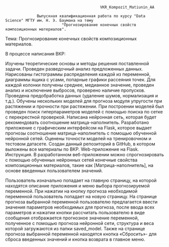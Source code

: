                                               VKR_Kompozit_Matiunin_AA

		          Выпускная квалификационная работа по курсу "Data Science" МГТУ им. Н. Э. Баумана на тему 
	                         "Прогнозирование конечных свойств композиционных материалов".
Тема: Прогнозирование конечных свойств композиционных материалов.

В процессе написания ВКР:

Изучены теоретические основы и методы решения поставленной задачи.
Проведен разведочный анализ предложенных данных. Нарисованы гистограммы распределения каждой из переменной, диаграммы ящика с усами, попарные графики рассеяния точек. Для каждой колонки получены среднее, медианное значение, проведен анализ и исключение выбросов, проверено наличие пропусков.
Проведена предобработка данных (удаление шумов, нормализация и т.д.).
Обучены нескольких моделей для прогноза модуля упругости при растяжении и прочности при растяжении. При построении моделей был проведен поиск гиперпараметров моделей с помощью поиска по сетке с перекрестной проверкой.
Написана нейронная сеть, которая будет рекомендовать соотношение матрица-наполнитель.
Разработано приложение с графическим интерфейсом на Flask, которое выдает прогнозы соотношение матрица-наполнитель с помощью обученной нейронной сетей.
Оценены точности моделей на тренировочном и тестовом датасете.
Создан данный репозиторий в GitHub, в котором выложены все материалы по ВКР.
Web-приложение на Flask. Инструкция.
В разработанном веб-приложении можно спрогнозировать с помощью обученных нейронных сетей конечные свойства композиционных материалов, такие как [Матрица-наполнитель], на основе введенных пользователем значений.

Пользователь изначально попадает на главную страницу, на которой находятся описание приложения и меню выбора прогнозируемой переменной. При нажатии на кнопку прогноза необходимой переменной пользователь попадает на новую страницу. На странице прогноза выбранной переменной пользователю предлагается ввести значения параметров необходимых для прогноза, после ввода всех параметров и нажатии кнопки рассчитать пользователю в виде сообщения отображается прогнозное значение переменной, полученное с помощью прогноза нейронной сети, структура и веса которой загружаются из папки saved_model. Также на странице прогноза выбранной переменной находятся кнопка «Сбросить»- для сброса введенных значений и кнопка возврата в главное меню.
